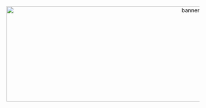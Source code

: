 <div align="center">
  <img src="https://i.gifer.com/2FxK.gif" height="250" width="945" alt="banner"  />
</div>

